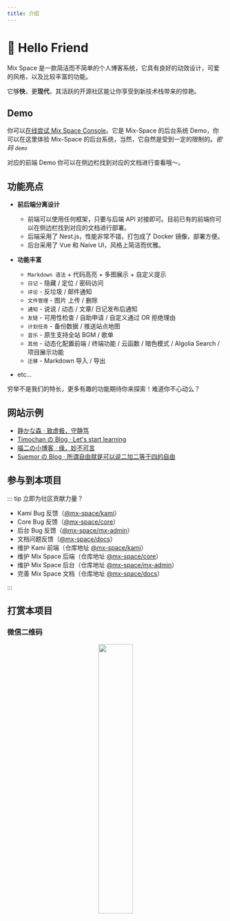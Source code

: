```yaml
---
title: 介绍
---
```


# 👋 Hello Friend

Mix Space 是一款简洁而不简单的个人博客系统，它具有良好的动效设计，可爱的风格，以及比较丰富的功能。

它够**快**，更**现代**，其活跃的开源社区能让你享受到新技术栈带来的惊艳。

## Demo

你可以[在线尝试 Mix Space Console](https://mx-demo.shizuri.net/proxy/qaqdmin)。它是 Mix-Space 的后台系统 Demo，你可以在这里体验 Mix-Space 的后台系统，当然，它自然是受到一定的限制的。*密码 `demo`*

对应的前端 Demo 你可以在侧边栏找到对应的文档进行查看哦～。

## 功能亮点

 - **前后端分离设计**
   - 前端可以使用任何框架，只要与后端 API 对接即可。目前已有的前端你可以在侧边栏找到对应的文档进行部署。
   - 后端采用了 Nest.js，性能非常不错，打包成了 Docker 镜像，部署方便。
   - 后台采用了 Vue 和 Naive UI，风格上简洁而优雅。

 - **功能丰富**
   - `Markdown 语法` + 代码高亮 + 多图展示 + 自定义提示
   - `日记` - 隐藏 / 定位 / 密码访问
   - `评论` - 反垃圾 / 邮件通知
   - `文件管理` - 图片 上传 / 删除
   - `通知` - 说说 / 动态 / 文章/ 日记发布后通知
   - `友链` - 可用性检查 / 自助申请 / 自定义通过 OR 拒绝理由
   - `计划任务` - 备份数据 / 推送站点地图
   - `音乐` - 原生支持全站 BGM / 歌单
   - `其他` - 动态化配置前端 / 终端功能 / 云函数 / 暗色模式 / Algolia Search / 项目展示功能
   - `迁移` - Markdown 导入 / 导出 
  - etc...

穷举不是我们的特长，更多有趣的功能期待你来探索！难道你不心动么？

## 网站示例

 - [静かな森 · 致虚极，守静笃](https://innei.ren)
 - [Timochan の Blog · Let's start learning](https://www.timochan.cn)
 - [喵二の小博客 · 缘，妙不可言](https://www.miaoer.xyz)
 - [Suemor の Blog · 所谓自由就是可以说二加二等于四的自由](https://www.suemor.com)


## 参与到本项目

::: tip 立即为社区贡献力量？

 - Kami Bug 反馈（[@mx-space/kami](https://github.com/mx-space/kami/issues)）
 - Core Bug 反馈（[@mx-space/core](https://github.com/mx-space/core/issues)）
 - 后台 Bug 反馈（[@mx-space/mx-admin](https://github.com/mx-space/mx-admin/issues)）
 - 文档问题反馈（[@mx-space/docs](https://github.com/mx-space/docs/issues)）
 - 维护 Kami 前端（仓库地址 [@mx-space/kami](https://github.com/mx-space/kami)）
 - 维护 Mix Space 后端（仓库地址 [@mx-space/core](https://github.com/mx-space/core)）
 - 维护 Mix Space 后台（仓库地址 [@mx-space/mx-admin](https://github.com/mx-space/mx-admin)）
 - 完善 Mix Space 文档（仓库地址 [@mx-space/docs](https://github.com/mx-space/docs)）

:::

## 打赏本项目

### 微信二维码

<div align="center">
<img src="https://fastly.jsdelivr.net/gh/Innei/img-bed@master/20191211132347.png" style="width:40%;" />
</div>
